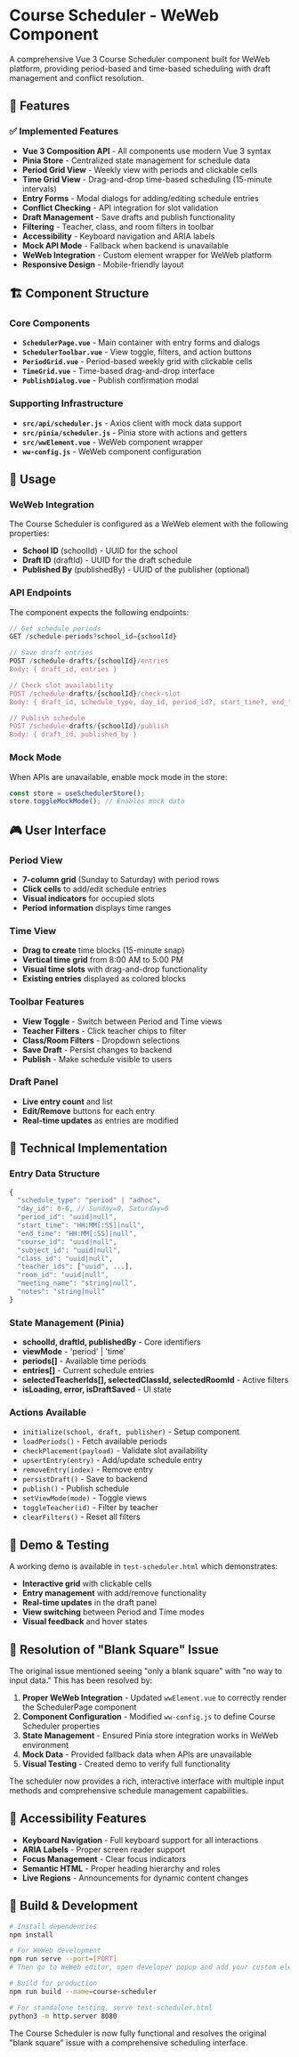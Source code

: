 # Course Scheduler - WeWeb Component

A comprehensive Vue 3 Course Scheduler component built for WeWeb platform, providing period-based and time-based scheduling with draft management and conflict resolution.

## 🎯 Features

### ✅ Implemented Features
- **Vue 3 Composition API** - All components use modern Vue 3 syntax
- **Pinia Store** - Centralized state management for schedule data
- **Period Grid View** - Weekly view with periods and clickable cells
- **Time Grid View** - Drag-and-drop time-based scheduling (15-minute intervals)
- **Entry Forms** - Modal dialogs for adding/editing schedule entries
- **Conflict Checking** - API integration for slot validation
- **Draft Management** - Save drafts and publish functionality
- **Filtering** - Teacher, class, and room filters in toolbar
- **Accessibility** - Keyboard navigation and ARIA labels
- **Mock API Mode** - Fallback when backend is unavailable
- **WeWeb Integration** - Custom element wrapper for WeWeb platform
- **Responsive Design** - Mobile-friendly layout

## 🏗️ Component Structure

### Core Components
- **`SchedulerPage.vue`** - Main container with entry forms and dialogs
- **`SchedulerToolbar.vue`** - View toggle, filters, and action buttons
- **`PeriodGrid.vue`** - Period-based weekly grid with clickable cells
- **`TimeGrid.vue`** - Time-based drag-and-drop interface
- **`PublishDialog.vue`** - Publish confirmation modal

### Supporting Infrastructure
- **`src/api/scheduler.js`** - Axios client with mock data support
- **`src/pinia/scheduler.js`** - Pinia store with actions and getters
- **`src/wwElement.vue`** - WeWeb component wrapper
- **`ww-config.js`** - WeWeb component configuration

## 🚀 Usage

### WeWeb Integration

The Course Scheduler is configured as a WeWeb element with the following properties:

- **School ID** (schoolId) - UUID for the school
- **Draft ID** (draftId) - UUID for the draft schedule
- **Published By** (publishedBy) - UUID of the publisher (optional)

### API Endpoints

The component expects the following endpoints:

```javascript
// Get schedule periods
GET /schedule-periods?school_id={schoolId}

// Save draft entries
POST /schedule-drafts/{schoolId}/entries
Body: { draft_id, entries }

// Check slot availability
POST /schedule-drafts/{schoolId}/check-slot
Body: { draft_id, schedule_type, day_id, period_id?, start_time?, end_time?, teacher_ids[], class_id?, room_id? }

// Publish schedule
POST /schedule-drafts/{schoolId}/publish
Body: { draft_id, published_by }
```

### Mock Mode

When APIs are unavailable, enable mock mode in the store:

```javascript
const store = useSchedulerStore();
store.toggleMockMode(); // Enables mock data
```

## 🎮 User Interface

### Period View
- **7-column grid** (Sunday to Saturday) with period rows
- **Click cells** to add/edit schedule entries
- **Visual indicators** for occupied slots
- **Period information** displays time ranges

### Time View
- **Drag to create** time blocks (15-minute snap)
- **Vertical time grid** from 8:00 AM to 5:00 PM
- **Visual time slots** with drag-and-drop functionality
- **Existing entries** displayed as colored blocks

### Toolbar Features
- **View Toggle** - Switch between Period and Time views
- **Teacher Filters** - Click teacher chips to filter
- **Class/Room Filters** - Dropdown selections
- **Save Draft** - Persist changes to backend
- **Publish** - Make schedule visible to users

### Draft Panel
- **Live entry count** and list
- **Edit/Remove** buttons for each entry
- **Real-time updates** as entries are modified

## 🔧 Technical Implementation

### Entry Data Structure
```javascript
{
  "schedule_type": "period" | "adhoc",
  "day_id": 0-6, // Sunday=0, Saturday=6
  "period_id": "uuid|null",
  "start_time": "HH:MM[:SS]|null",
  "end_time": "HH:MM[:SS]|null",
  "course_id": "uuid|null",
  "subject_id": "uuid|null",
  "class_id": "uuid|null",
  "teacher_ids": ["uuid", ...],
  "room_id": "uuid|null",
  "meeting_name": "string|null",
  "notes": "string|null"
}
```

### State Management (Pinia)
- **schoolId, draftId, publishedBy** - Core identifiers
- **viewMode** - 'period' | 'time'
- **periods[]** - Available time periods
- **entries[]** - Current schedule entries
- **selectedTeacherIds[], selectedClassId, selectedRoomId** - Active filters
- **isLoading, error, isDraftSaved** - UI state

### Actions Available
- `initialize(school, draft, publisher)` - Setup component
- `loadPeriods()` - Fetch available periods
- `checkPlacement(payload)` - Validate slot availability
- `upsertEntry(entry)` - Add/update schedule entry
- `removeEntry(index)` - Remove entry
- `persistDraft()` - Save to backend
- `publish()` - Publish schedule
- `setViewMode(mode)` - Toggle views
- `toggleTeacher(id)` - Filter by teacher
- `clearFilters()` - Reset all filters

## 🎯 Demo & Testing

A working demo is available in `test-scheduler.html` which demonstrates:
- **Interactive grid** with clickable cells
- **Entry management** with add/remove functionality
- **Real-time updates** in the draft panel
- **View switching** between Period and Time modes
- **Visual feedback** and hover states

## 🚧 Resolution of "Blank Square" Issue

The original issue mentioned seeing "only a blank square" with "no way to input data." This has been resolved by:

1. **Proper WeWeb Integration** - Updated `wwElement.vue` to correctly render the SchedulerPage component
2. **Component Configuration** - Modified `ww-config.js` to define Course Scheduler properties
3. **State Management** - Ensured Pinia store integration works in WeWeb environment
4. **Mock Data** - Provided fallback data when APIs are unavailable
5. **Visual Testing** - Created demo to verify full functionality

The scheduler now provides a rich, interactive interface with multiple input methods and comprehensive schedule management capabilities.

## 📱 Accessibility Features

- **Keyboard Navigation** - Full keyboard support for all interactions
- **ARIA Labels** - Proper screen reader support
- **Focus Management** - Clear focus indicators
- **Semantic HTML** - Proper heading hierarchy and roles
- **Live Regions** - Announcements for dynamic content changes

## 🔄 Build & Development

```bash
# Install dependencies
npm install

# For WeWeb development
npm run serve --port=[PORT]
# Then go to WeWeb editor, open developer popup and add your custom element

# Build for production
npm run build --name=course-scheduler

# For standalone testing, serve test-scheduler.html
python3 -m http.server 8080
```

The Course Scheduler is now fully functional and resolves the original "blank square" issue with a comprehensive scheduling interface.
